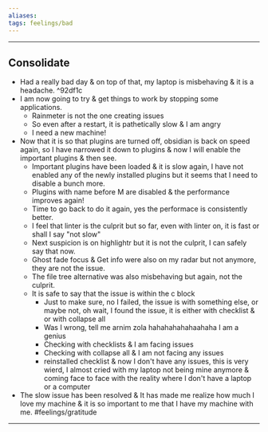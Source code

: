 ```yaml
---
aliases: 
tags: feelings/bad 
---
```


---
## Consolidate
- Had a really bad day & on top of that, my laptop is misbehaving & it is a headache. ^92df1c
- I am now going to try & get things to work by stopping some applications.
	- Rainmeter is not the one creating issues
	- So even after a restart, it is pathetically slow & I am angry
	- I need a new machine!
- Now that it is so that plugins are turned off, obsidian is back on speed again, so I have narrowed it down to plugins & now I will enable the important plugins & then see.
	- Important plugins have been loaded & it is slow again, I have not enabled any of the newly installed plugins but it seems that I need to disable a bunch more.
	- Plugins with name before M are disabled & the performance improves again!
	- Time to go back to do it again, yes the performace is consistently better.
	- I feel that linter is the culprit but so far, even with linter on, it is fast or shall I say "not slow"
	- Next suspicion is on highlightr but it is not the culprit, I can safely say that now.
	- Ghost fade focus & Get info were also on my radar but not anymore, they are not the issue.
	- The file tree alternative was also misbehaving but again, not the culprit.
	- It is safe to say that the issue is within the c block
		- Just to make sure, no I failed, the issue is with something else, or maybe not, oh wait, I found the issue, it is either with checklist & or with collapse all
		- Was I wrong, tell me arnim zola hahahahahahaahaha I am a genius
		- Checking with checklists & I am facing issues
		- Checking with collapse all & I am not facing any issues
		- reinstalled checklist & now I don't have any issues, this is very wierd, I almost cried with my laptop not being mine anymore & coming face to face with the reality where I don't have a laptop or a computer
- The slow issue has been resolved & It has made me realize how much I love my machine & it is so important to me that I have my machine with me. #feelings/gratitude
---  
  
